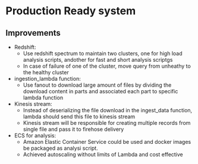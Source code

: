 # Production Ready system

## Improvements

- Redshift:
    - Use redshift spectrum to maintain two clusters, one for high load analysis scripts, andother for fast and short analysis scriptgs
    - In case of failure of one of the cluster, move query from unheathy to the healthy cluster
- ingestion_lambda function:
    - Use fanout to download large amount of files by dividing the download content in parts and associated each part to specific lambda function
- Kinesis stream:
    - Instead of deserializing the file download in the ingest_data function, lambda should send this file to kinesis stream 
    - Kinesis stream will be responsible for creating multiple records from single file and pass it to firehose delivery
- ECS for analysis:
    - Amazon Elastic Container Service could be used and docker images be packaged as analysi script.
    - Achieved autoscaling without limits of Lambda and cost effective
